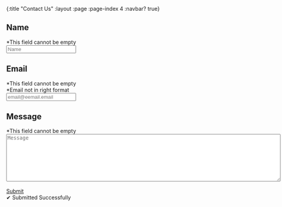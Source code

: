 {:title "Contact Us"
 :layout :page
 :page-index 4
 :navbar? true}

## Name
<div>
    <div class="contact-input-helper-text name">
        *This field cannot be empty
    </div>
    <input class="contact-input" data-type="contact-name" label="text" name="Name" placeholder="Name" required></input>
</div>

## Email
<div>
    <div class="contact-input-helper-text email">
        *This field cannot be empty
    </div>
    <div class="contact-input-helper-text emailFormat">
        *Email not in right format
    </div>
    <input class="contact-input" data-type="contact-email" label="email" name="Email" placeholder="email@eemail.email" required></input>
</div>

## Message
<div>
    <div class="contact-input-helper-text message">
        *This field cannot be empty
    </div>
    <textarea class="contact-input" data-type="contact-message" name="Message" placeholder="Message" cols=88 rows=8 required autofill></textarea>
</div>

<br>

<div>
    <a href="#" class="button" data-type="contact-submit">Submit</a>
    <div class="submit-success">
        &#x2714; Submitted Successfully
    </div>
</div>
